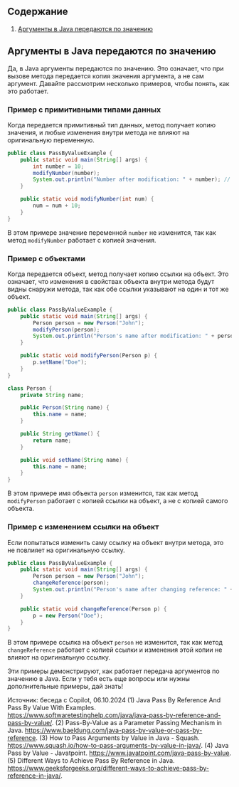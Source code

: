 ## Содержание
1. [Аргументы в Java передаются по значению](#аргументы-в-java-передаются-по-значению)

## Аргументы в Java передаются по значению
Да, в Java аргументы передаются по значению. Это означает, что при вызове метода передается копия значения аргумента, а не сам аргумент. Давайте рассмотрим несколько примеров, чтобы понять, как это работает.

### Пример с примитивными типами данных
Когда передается примитивный тип данных, метод получает копию значения, и любые изменения внутри метода не влияют на оригинальную переменную.

```java
public class PassByValueExample {
    public static void main(String[] args) {
        int number = 10;
        modifyNumber(number);
        System.out.println("Number after modification: " + number); // Выведет 10
    }

    public static void modifyNumber(int num) {
        num = num + 10;
    }
}
```

В этом примере значение переменной `number` не изменится, так как метод `modifyNumber` работает с копией значения.

### Пример с объектами
Когда передается объект, метод получает копию ссылки на объект. Это означает, что изменения в свойствах объекта внутри метода будут видны снаружи метода, так как обе ссылки указывают на один и тот же объект.

```java
public class PassByValueExample {
    public static void main(String[] args) {
        Person person = new Person("John");
        modifyPerson(person);
        System.out.println("Person's name after modification: " + person.getName()); // Выведет "Doe"
    }

    public static void modifyPerson(Person p) {
        p.setName("Doe");
    }
}

class Person {
    private String name;

    public Person(String name) {
        this.name = name;
    }

    public String getName() {
        return name;
    }

    public void setName(String name) {
        this.name = name;
    }
}
```

В этом примере имя объекта `person` изменится, так как метод `modifyPerson` работает с копией ссылки на объект, а не с копией самого объекта.

### Пример с изменением ссылки на объект
Если попытаться изменить саму ссылку на объект внутри метода, это не повлияет на оригинальную ссылку.

```java
public class PassByValueExample {
    public static void main(String[] args) {
        Person person = new Person("John");
        changeReference(person);
        System.out.println("Person's name after changing reference: " + person.getName()); // Выведет "John"
    }

    public static void changeReference(Person p) {
        p = new Person("Doe");
    }
}
```

В этом примере ссылка на объект `person` не изменится, так как метод `changeReference` работает с копией ссылки и изменения этой копии не влияют на оригинальную ссылку.

Эти примеры демонстрируют, как работает передача аргументов по значению в Java. Если у тебя есть еще вопросы или нужны дополнительные примеры, дай знать!

Источник: беседа с Copilot, 06.10.2024
(1) Java Pass By Reference And Pass By Value With Examples. https://www.softwaretestinghelp.com/java/java-pass-by-reference-and-pass-by-value/.
(2) Pass-By-Value as a Parameter Passing Mechanism in Java. https://www.baeldung.com/java-pass-by-value-or-pass-by-reference.
(3) How to Pass Arguments by Value in Java - Squash. https://www.squash.io/how-to-pass-arguments-by-value-in-java/.
(4) Java Pass by Value - Javatpoint. https://www.javatpoint.com/java-pass-by-value.
(5) Different Ways to Achieve Pass By Reference in Java. https://www.geeksforgeeks.org/different-ways-to-achieve-pass-by-reference-in-java/.